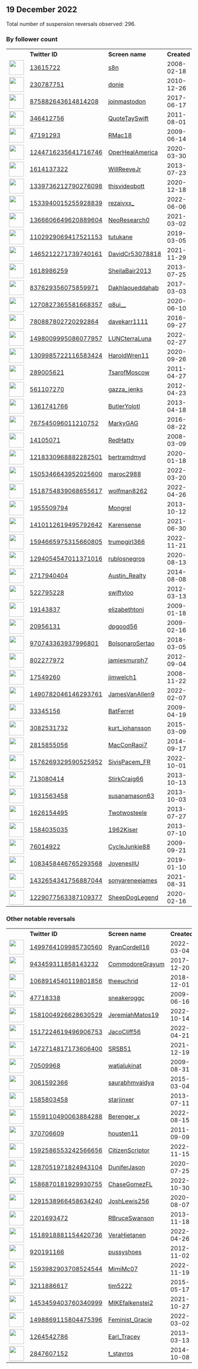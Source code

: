 
## 19 December 2022
Total number of suspension reversals observed: 296.

### By follower count
<table><tr><th></th><th align="left">Twitter ID</th><th align="left">Screen name</th>
<th align="left">Created</th><th align="left">Status</th><th align="left">Suspended</th><th align="left">Followers</th>
<tr><td><a href="https://pbs.twimg.com/profile_images/1604849378094682112/dFD4OIaO_normal.png"><img src="https://pbs.twimg.com/profile_images/1604849378094682112/dFD4OIaO_normal.png" width="40px" height="40px" align="center"/></a></td><td><a href="https://twitter.com/intent/user?user_id=13615722">13615722</a></td><td><a href="https://twitter.com/s8n">s8n</a></td><td>2008-02-18</td><td align="center"></td><td></td><td>2196858</td></tr>
<tr><td><a href="https://pbs.twimg.com/profile_images/1423780424506019845/uKPwKAJO_normal.jpg"><img src="https://pbs.twimg.com/profile_images/1423780424506019845/uKPwKAJO_normal.jpg" width="40px" height="40px" align="center"/></a></td><td><a href="https://twitter.com/intent/user?user_id=230787751">230787751</a></td><td><a href="https://twitter.com/donie">donie</a></td><td>2010-12-26</td><td align="center">✔️</td><td>2022-12-16</td><td>297881</td></tr>
<tr><td><a href="https://pbs.twimg.com/profile_images/1542256027348918278/7FXNAQK4_normal.jpg"><img src="https://pbs.twimg.com/profile_images/1542256027348918278/7FXNAQK4_normal.jpg" width="40px" height="40px" align="center"/></a></td><td><a href="https://twitter.com/intent/user?user_id=875882643614814208">875882643614814208</a></td><td><a href="https://twitter.com/joinmastodon">joinmastodon</a></td><td>2017-06-17</td><td align="center"></td><td>2022-12-15</td><td>184221</td></tr>
<tr><td><a href="https://pbs.twimg.com/profile_images/1583401500017041408/vt25B9Ki_normal.jpg"><img src="https://pbs.twimg.com/profile_images/1583401500017041408/vt25B9Ki_normal.jpg" width="40px" height="40px" align="center"/></a></td><td><a href="https://twitter.com/intent/user?user_id=346412756">346412756</a></td><td><a href="https://twitter.com/QuoteTaySwift">QuoteTaySwift</a></td><td>2011-08-01</td><td align="center"></td><td>2022-11-21</td><td>155146</td></tr>
<tr><td><a href="https://pbs.twimg.com/profile_images/1386038508070924288/Ml-kne2a_normal.jpg"><img src="https://pbs.twimg.com/profile_images/1386038508070924288/Ml-kne2a_normal.jpg" width="40px" height="40px" align="center"/></a></td><td><a href="https://twitter.com/intent/user?user_id=47191293">47191293</a></td><td><a href="https://twitter.com/RMac18">RMac18</a></td><td>2009-06-14</td><td align="center">✔️</td><td>2022-12-16</td><td>89444</td></tr>
<tr><td><a href="https://pbs.twimg.com/profile_images/1246854285645750274/mchDkit0_normal.jpg"><img src="https://pbs.twimg.com/profile_images/1246854285645750274/mchDkit0_normal.jpg" width="40px" height="40px" align="center"/></a></td><td><a href="https://twitter.com/intent/user?user_id=1244716235641716746">1244716235641716746</a></td><td><a href="https://twitter.com/OperHealAmerica">OperHealAmerica</a></td><td>2020-03-30</td><td align="center"></td><td>2022-10-29</td><td>87383</td></tr>
<tr><td><a href="https://abs.twimg.com/sticky/default_profile_images/default_profile_normal.png"><img src="https://abs.twimg.com/sticky/default_profile_images/default_profile_normal.png" width="40px" height="40px" align="center"/></a></td><td><a href="https://twitter.com/intent/user?user_id=1614137322">1614137322</a></td><td><a href="https://twitter.com/WillReeveJr">WillReeveJr</a></td><td>2013-07-23</td><td align="center">✔️</td><td>2022-04-27</td><td>47248</td></tr>
<tr><td><a href="https://pbs.twimg.com/profile_images/1339739154884771840/PGSV4DzR_normal.jpg"><img src="https://pbs.twimg.com/profile_images/1339739154884771840/PGSV4DzR_normal.jpg" width="40px" height="40px" align="center"/></a></td><td><a href="https://twitter.com/intent/user?user_id=1339736212790276098">1339736212790276098</a></td><td><a href="https://twitter.com/thisvideobott">thisvideobott</a></td><td>2020-12-18</td><td align="center">👋</td><td>2022-04-24</td><td>39015</td></tr>
<tr><td><a href="https://pbs.twimg.com/profile_images/1633623920082386944/yFfjXjlT_normal.jpg"><img src="https://pbs.twimg.com/profile_images/1633623920082386944/yFfjXjlT_normal.jpg" width="40px" height="40px" align="center"/></a></td><td><a href="https://twitter.com/intent/user?user_id=1533940015255928839">1533940015255928839</a></td><td><a href="https://twitter.com/rezaivxx_">rezaivxx_</a></td><td>2022-06-06</td><td align="center"></td><td>2022-12-07</td><td>30152</td></tr>
<tr><td><a href="https://pbs.twimg.com/profile_images/1595432307539812353/n23AoJqg_normal.jpg"><img src="https://pbs.twimg.com/profile_images/1595432307539812353/n23AoJqg_normal.jpg" width="40px" height="40px" align="center"/></a></td><td><a href="https://twitter.com/intent/user?user_id=1366606649620889604">1366606649620889604</a></td><td><a href="https://twitter.com/NeoResearch0">NeoResearch0</a></td><td>2021-03-02</td><td align="center"></td><td>2022-12-15</td><td>29207</td></tr>
<tr><td><a href="https://pbs.twimg.com/profile_images/1146142027328806913/qXhntSo__normal.png"><img src="https://pbs.twimg.com/profile_images/1146142027328806913/qXhntSo__normal.png" width="40px" height="40px" align="center"/></a></td><td><a href="https://twitter.com/intent/user?user_id=1102929069417521153">1102929069417521153</a></td><td><a href="https://twitter.com/tutukane">tutukane</a></td><td>2019-03-05</td><td align="center"></td><td>2022-07-16</td><td>28436</td></tr>
<tr><td><a href="https://pbs.twimg.com/profile_images/1530563889766735873/XE6I2lQv_normal.jpg"><img src="https://pbs.twimg.com/profile_images/1530563889766735873/XE6I2lQv_normal.jpg" width="40px" height="40px" align="center"/></a></td><td><a href="https://twitter.com/intent/user?user_id=1465212271739740161">1465212271739740161</a></td><td><a href="https://twitter.com/DavidCr53078818">DavidCr53078818</a></td><td>2021-11-29</td><td align="center"></td><td>2022-12-16</td><td>19628</td></tr>
<tr><td><a href="https://pbs.twimg.com/profile_images/648282339366178824/L-_JM4MT_normal.jpg"><img src="https://pbs.twimg.com/profile_images/648282339366178824/L-_JM4MT_normal.jpg" width="40px" height="40px" align="center"/></a></td><td><a href="https://twitter.com/intent/user?user_id=1618986259">1618986259</a></td><td><a href="https://twitter.com/SheilaBair2013">SheilaBair2013</a></td><td>2013-07-25</td><td align="center"></td><td>2022-12-14</td><td>15246</td></tr>
<tr><td><a href="https://pbs.twimg.com/profile_images/1604872870827642882/WSgYLerX_normal.jpg"><img src="https://pbs.twimg.com/profile_images/1604872870827642882/WSgYLerX_normal.jpg" width="40px" height="40px" align="center"/></a></td><td><a href="https://twitter.com/intent/user?user_id=837629356075859971">837629356075859971</a></td><td><a href="https://twitter.com/Dakhlaoueddahab">Dakhlaoueddahab</a></td><td>2017-03-03</td><td align="center"></td><td>2022-11-29</td><td>11215</td></tr>
<tr><td><a href="https://pbs.twimg.com/profile_images/1565126717026476035/sUMDys_3_normal.jpg"><img src="https://pbs.twimg.com/profile_images/1565126717026476035/sUMDys_3_normal.jpg" width="40px" height="40px" align="center"/></a></td><td><a href="https://twitter.com/intent/user?user_id=1270827365581668357">1270827365581668357</a></td><td><a href="https://twitter.com/q8ui__">q8ui__</a></td><td>2020-06-10</td><td align="center"></td><td>2022-11-24</td><td>9644</td></tr>
<tr><td><a href="https://pbs.twimg.com/profile_images/1613701106864889856/7vnFN5b7_normal.jpg"><img src="https://pbs.twimg.com/profile_images/1613701106864889856/7vnFN5b7_normal.jpg" width="40px" height="40px" align="center"/></a></td><td><a href="https://twitter.com/intent/user?user_id=780887802720292864">780887802720292864</a></td><td><a href="https://twitter.com/davekarr1111">davekarr1111</a></td><td>2016-09-27</td><td align="center"></td><td></td><td>8200</td></tr>
<tr><td><a href="https://pbs.twimg.com/profile_images/1570108116984889345/Hdt0zLNP_normal.jpg"><img src="https://pbs.twimg.com/profile_images/1570108116984889345/Hdt0zLNP_normal.jpg" width="40px" height="40px" align="center"/></a></td><td><a href="https://twitter.com/intent/user?user_id=1498009995086077957">1498009995086077957</a></td><td><a href="https://twitter.com/LUNCterraLuna">LUNCterraLuna</a></td><td>2022-02-27</td><td align="center"></td><td>2022-12-15</td><td>6611</td></tr>
<tr><td><a href="https://pbs.twimg.com/profile_images/1309986713859751936/mDsEksnW_normal.jpg"><img src="https://pbs.twimg.com/profile_images/1309986713859751936/mDsEksnW_normal.jpg" width="40px" height="40px" align="center"/></a></td><td><a href="https://twitter.com/intent/user?user_id=1309985722116583424">1309985722116583424</a></td><td><a href="https://twitter.com/HaroldWren11">HaroldWren11</a></td><td>2020-09-26</td><td align="center"></td><td></td><td>6124</td></tr>
<tr><td><a href="https://pbs.twimg.com/profile_images/1610380894451208193/b457AQR-_normal.jpg"><img src="https://pbs.twimg.com/profile_images/1610380894451208193/b457AQR-_normal.jpg" width="40px" height="40px" align="center"/></a></td><td><a href="https://twitter.com/intent/user?user_id=289005621">289005621</a></td><td><a href="https://twitter.com/TsarofMoscow">TsarofMoscow</a></td><td>2011-04-27</td><td align="center">🚫</td><td>2022-12-13</td><td>5991</td></tr>
<tr><td><a href="https://pbs.twimg.com/profile_images/1488085887737020423/iSVboGp6_normal.jpg"><img src="https://pbs.twimg.com/profile_images/1488085887737020423/iSVboGp6_normal.jpg" width="40px" height="40px" align="center"/></a></td><td><a href="https://twitter.com/intent/user?user_id=561107270">561107270</a></td><td><a href="https://twitter.com/gazza_jenks">gazza_jenks</a></td><td>2012-04-23</td><td align="center"></td><td>2022-12-18</td><td>5588</td></tr>
<tr><td><a href="https://pbs.twimg.com/profile_images/3541712979/d1e0fd19a0afad7d8495a3d59c3175d6_normal.jpeg"><img src="https://pbs.twimg.com/profile_images/3541712979/d1e0fd19a0afad7d8495a3d59c3175d6_normal.jpeg" width="40px" height="40px" align="center"/></a></td><td><a href="https://twitter.com/intent/user?user_id=1361741766">1361741766</a></td><td><a href="https://twitter.com/ButlerYolotl">ButlerYolotl</a></td><td>2013-04-18</td><td align="center"></td><td>2022-12-06</td><td>5197</td></tr>
<tr><td><a href="https://pbs.twimg.com/profile_images/1582076956857835521/QwThisE0_normal.jpg"><img src="https://pbs.twimg.com/profile_images/1582076956857835521/QwThisE0_normal.jpg" width="40px" height="40px" align="center"/></a></td><td><a href="https://twitter.com/intent/user?user_id=767545096011210752">767545096011210752</a></td><td><a href="https://twitter.com/MarkyGAG">MarkyGAG</a></td><td>2016-08-22</td><td align="center"></td><td>2022-12-14</td><td>4732</td></tr>
<tr><td><a href="https://pbs.twimg.com/profile_images/1341772840627023873/GkdNwBjW_normal.jpg"><img src="https://pbs.twimg.com/profile_images/1341772840627023873/GkdNwBjW_normal.jpg" width="40px" height="40px" align="center"/></a></td><td><a href="https://twitter.com/intent/user?user_id=14105071">14105071</a></td><td><a href="https://twitter.com/RedHatty">RedHatty</a></td><td>2008-03-09</td><td align="center"></td><td>2022-07-16</td><td>4498</td></tr>
<tr><td><a href="https://pbs.twimg.com/profile_images/1606671335001931776/YBp9fmlT_normal.jpg"><img src="https://pbs.twimg.com/profile_images/1606671335001931776/YBp9fmlT_normal.jpg" width="40px" height="40px" align="center"/></a></td><td><a href="https://twitter.com/intent/user?user_id=1218330968882282501">1218330968882282501</a></td><td><a href="https://twitter.com/bertramdmyd">bertramdmyd</a></td><td>2020-01-18</td><td align="center"></td><td></td><td>4295</td></tr>
<tr><td><a href="https://pbs.twimg.com/profile_images/1518315870094860288/0hUZS6o2_normal.jpg"><img src="https://pbs.twimg.com/profile_images/1518315870094860288/0hUZS6o2_normal.jpg" width="40px" height="40px" align="center"/></a></td><td><a href="https://twitter.com/intent/user?user_id=1505346643952025600">1505346643952025600</a></td><td><a href="https://twitter.com/maroc2988">maroc2988</a></td><td>2022-03-20</td><td align="center"></td><td>2022-12-17</td><td>4267</td></tr>
<tr><td><a href="https://pbs.twimg.com/profile_images/1527154569691684864/FuwuhNqW_normal.jpg"><img src="https://pbs.twimg.com/profile_images/1527154569691684864/FuwuhNqW_normal.jpg" width="40px" height="40px" align="center"/></a></td><td><a href="https://twitter.com/intent/user?user_id=1518754839068655617">1518754839068655617</a></td><td><a href="https://twitter.com/wolfman8262">wolfman8262</a></td><td>2022-04-26</td><td align="center"></td><td>2022-10-20</td><td>3708</td></tr>
<tr><td><a href="https://pbs.twimg.com/profile_images/1606856326994337792/fQGiA2w1_normal.jpg"><img src="https://pbs.twimg.com/profile_images/1606856326994337792/fQGiA2w1_normal.jpg" width="40px" height="40px" align="center"/></a></td><td><a href="https://twitter.com/intent/user?user_id=1955509794">1955509794</a></td><td><a href="https://twitter.com/Mongrel">Mongrel</a></td><td>2013-10-12</td><td align="center"></td><td></td><td>3414</td></tr>
<tr><td><a href="https://pbs.twimg.com/profile_images/1458525112282517510/tOBcb2VX_normal.jpg"><img src="https://pbs.twimg.com/profile_images/1458525112282517510/tOBcb2VX_normal.jpg" width="40px" height="40px" align="center"/></a></td><td><a href="https://twitter.com/intent/user?user_id=1410112619495792642">1410112619495792642</a></td><td><a href="https://twitter.com/Karensense">Karensense</a></td><td>2021-06-30</td><td align="center"></td><td>2022-12-13</td><td>3306</td></tr>
<tr><td><a href="https://pbs.twimg.com/profile_images/1639711870427844611/Kio47c13_normal.jpg"><img src="https://pbs.twimg.com/profile_images/1639711870427844611/Kio47c13_normal.jpg" width="40px" height="40px" align="center"/></a></td><td><a href="https://twitter.com/intent/user?user_id=1594665975315660805">1594665975315660805</a></td><td><a href="https://twitter.com/trumpgirl366">trumpgirl366</a></td><td>2022-11-21</td><td align="center"></td><td>2022-12-16</td><td>3127</td></tr>
<tr><td><a href="https://pbs.twimg.com/profile_images/1605008176365158402/zugnRIVB_normal.jpg"><img src="https://pbs.twimg.com/profile_images/1605008176365158402/zugnRIVB_normal.jpg" width="40px" height="40px" align="center"/></a></td><td><a href="https://twitter.com/intent/user?user_id=1294054547011371016">1294054547011371016</a></td><td><a href="https://twitter.com/rublosnegros">rublosnegros</a></td><td>2020-08-13</td><td align="center"></td><td></td><td>3097</td></tr>
<tr><td><a href="https://pbs.twimg.com/profile_images/1637659564786040837/90aKjDcP_normal.jpg"><img src="https://pbs.twimg.com/profile_images/1637659564786040837/90aKjDcP_normal.jpg" width="40px" height="40px" align="center"/></a></td><td><a href="https://twitter.com/intent/user?user_id=2717940404">2717940404</a></td><td><a href="https://twitter.com/Austin_Realty">Austin_Realty</a></td><td>2014-08-08</td><td align="center"></td><td>2022-11-16</td><td>2946</td></tr>
<tr><td><a href="https://pbs.twimg.com/profile_images/1618357417154158592/IDVxfqsk_normal.jpg"><img src="https://pbs.twimg.com/profile_images/1618357417154158592/IDVxfqsk_normal.jpg" width="40px" height="40px" align="center"/></a></td><td><a href="https://twitter.com/intent/user?user_id=522795228">522795228</a></td><td><a href="https://twitter.com/swiftyloo">swiftyloo</a></td><td>2012-03-13</td><td align="center"></td><td>2022-11-05</td><td>2635</td></tr>
<tr><td><a href="https://pbs.twimg.com/profile_images/72270595/1_normal.jpg"><img src="https://pbs.twimg.com/profile_images/72270595/1_normal.jpg" width="40px" height="40px" align="center"/></a></td><td><a href="https://twitter.com/intent/user?user_id=19143837">19143837</a></td><td><a href="https://twitter.com/elizabethtoni">elizabethtoni</a></td><td>2009-01-18</td><td align="center"></td><td>2022-11-24</td><td>2430</td></tr>
<tr><td><a href="https://pbs.twimg.com/profile_images/699704598676639744/ffQEHdTi_normal.png"><img src="https://pbs.twimg.com/profile_images/699704598676639744/ffQEHdTi_normal.png" width="40px" height="40px" align="center"/></a></td><td><a href="https://twitter.com/intent/user?user_id=20956131">20956131</a></td><td><a href="https://twitter.com/dpgood56">dpgood56</a></td><td>2009-02-16</td><td align="center"></td><td></td><td>2239</td></tr>
<tr><td><a href="https://pbs.twimg.com/profile_images/1610064541420765185/swRXQUAf_normal.jpg"><img src="https://pbs.twimg.com/profile_images/1610064541420765185/swRXQUAf_normal.jpg" width="40px" height="40px" align="center"/></a></td><td><a href="https://twitter.com/intent/user?user_id=970743363937996801">970743363937996801</a></td><td><a href="https://twitter.com/BolsonaroSertao">BolsonaroSertao</a></td><td>2018-03-05</td><td align="center">👋</td><td>2022-12-04</td><td>2219</td></tr>
<tr><td><a href="https://pbs.twimg.com/profile_images/1031292003986956300/QFK0Bjbf_normal.jpg"><img src="https://pbs.twimg.com/profile_images/1031292003986956300/QFK0Bjbf_normal.jpg" width="40px" height="40px" align="center"/></a></td><td><a href="https://twitter.com/intent/user?user_id=802277972">802277972</a></td><td><a href="https://twitter.com/jamiesmurph7">jamiesmurph7</a></td><td>2012-09-04</td><td align="center"></td><td>2022-12-13</td><td>2176</td></tr>
<tr><td><a href="https://pbs.twimg.com/profile_images/1612921512968785920/6p95ZNRU_normal.jpg"><img src="https://pbs.twimg.com/profile_images/1612921512968785920/6p95ZNRU_normal.jpg" width="40px" height="40px" align="center"/></a></td><td><a href="https://twitter.com/intent/user?user_id=17549260">17549260</a></td><td><a href="https://twitter.com/jimwelch1">jimwelch1</a></td><td>2008-11-22</td><td align="center"></td><td></td><td>2140</td></tr>
<tr><td><a href="https://pbs.twimg.com/profile_images/1611900259780956162/UkGMkzOF_normal.jpg"><img src="https://pbs.twimg.com/profile_images/1611900259780956162/UkGMkzOF_normal.jpg" width="40px" height="40px" align="center"/></a></td><td><a href="https://twitter.com/intent/user?user_id=1490782046146293761">1490782046146293761</a></td><td><a href="https://twitter.com/JamesVanAllen9">JamesVanAllen9</a></td><td>2022-02-07</td><td align="center"></td><td>2022-12-17</td><td>2118</td></tr>
<tr><td><a href="https://pbs.twimg.com/profile_images/378800000539775619/7f112b6149570dd417d9a5134870ba14_normal.jpeg"><img src="https://pbs.twimg.com/profile_images/378800000539775619/7f112b6149570dd417d9a5134870ba14_normal.jpeg" width="40px" height="40px" align="center"/></a></td><td><a href="https://twitter.com/intent/user?user_id=33345156">33345156</a></td><td><a href="https://twitter.com/BatFerret">BatFerret</a></td><td>2009-04-19</td><td align="center"></td><td></td><td>2115</td></tr>
<tr><td><a href="https://pbs.twimg.com/profile_images/728620253824045057/M2hVB3pg_normal.jpg"><img src="https://pbs.twimg.com/profile_images/728620253824045057/M2hVB3pg_normal.jpg" width="40px" height="40px" align="center"/></a></td><td><a href="https://twitter.com/intent/user?user_id=3082531732">3082531732</a></td><td><a href="https://twitter.com/kurt_johansson">kurt_johansson</a></td><td>2015-03-09</td><td align="center"></td><td>2022-12-06</td><td>2102</td></tr>
<tr><td><a href="https://pbs.twimg.com/profile_images/1525435029798756352/hYul66bx_normal.jpg"><img src="https://pbs.twimg.com/profile_images/1525435029798756352/hYul66bx_normal.jpg" width="40px" height="40px" align="center"/></a></td><td><a href="https://twitter.com/intent/user?user_id=2815855056">2815855056</a></td><td><a href="https://twitter.com/MacConRaoi7">MacConRaoi7</a></td><td>2014-09-17</td><td align="center"></td><td>2022-12-15</td><td>2083</td></tr>
<tr><td><a href="https://pbs.twimg.com/profile_images/1576476909755588608/FM4ZmKoQ_normal.jpg"><img src="https://pbs.twimg.com/profile_images/1576476909755588608/FM4ZmKoQ_normal.jpg" width="40px" height="40px" align="center"/></a></td><td><a href="https://twitter.com/intent/user?user_id=1576269329590525952">1576269329590525952</a></td><td><a href="https://twitter.com/SivisPacem_FR">SivisPacem_FR</a></td><td>2022-10-01</td><td align="center"></td><td>2022-12-13</td><td>2066</td></tr>
<tr><td><a href="https://pbs.twimg.com/profile_images/1463094368546480129/QxS2yjsc_normal.jpg"><img src="https://pbs.twimg.com/profile_images/1463094368546480129/QxS2yjsc_normal.jpg" width="40px" height="40px" align="center"/></a></td><td><a href="https://twitter.com/intent/user?user_id=713080414">713080414</a></td><td><a href="https://twitter.com/StirkCraig66">StirkCraig66</a></td><td>2013-10-13</td><td align="center"></td><td>2022-02-13</td><td>2046</td></tr>
<tr><td><a href="https://pbs.twimg.com/profile_images/838493340177870848/eFcRAk4H_normal.jpg"><img src="https://pbs.twimg.com/profile_images/838493340177870848/eFcRAk4H_normal.jpg" width="40px" height="40px" align="center"/></a></td><td><a href="https://twitter.com/intent/user?user_id=1931563458">1931563458</a></td><td><a href="https://twitter.com/susanamason63">susanamason63</a></td><td>2013-10-03</td><td align="center"></td><td>2022-12-09</td><td>1889</td></tr>
<tr><td><a href="https://pbs.twimg.com/profile_images/1404274229734903810/z1SBXHtx_normal.jpg"><img src="https://pbs.twimg.com/profile_images/1404274229734903810/z1SBXHtx_normal.jpg" width="40px" height="40px" align="center"/></a></td><td><a href="https://twitter.com/intent/user?user_id=1626154495">1626154495</a></td><td><a href="https://twitter.com/Twotwosteele">Twotwosteele</a></td><td>2013-07-27</td><td align="center"></td><td></td><td>1878</td></tr>
<tr><td><a href="https://pbs.twimg.com/profile_images/1605289944632549376/eYZWAhcZ_normal.jpg"><img src="https://pbs.twimg.com/profile_images/1605289944632549376/eYZWAhcZ_normal.jpg" width="40px" height="40px" align="center"/></a></td><td><a href="https://twitter.com/intent/user?user_id=1584035035">1584035035</a></td><td><a href="https://twitter.com/1962Kiser">1962Kiser</a></td><td>2013-07-10</td><td align="center"></td><td>2022-05-18</td><td>1832</td></tr>
<tr><td><a href="https://pbs.twimg.com/profile_images/548875345978753024/5g-39P0G_normal.jpeg"><img src="https://pbs.twimg.com/profile_images/548875345978753024/5g-39P0G_normal.jpeg" width="40px" height="40px" align="center"/></a></td><td><a href="https://twitter.com/intent/user?user_id=76014922">76014922</a></td><td><a href="https://twitter.com/CycleJunkie88">CycleJunkie88</a></td><td>2009-09-21</td><td align="center"></td><td>2022-11-15</td><td>1794</td></tr>
<tr><td><a href="https://pbs.twimg.com/profile_images/1550544454926438401/Lc62UvF1_normal.jpg"><img src="https://pbs.twimg.com/profile_images/1550544454926438401/Lc62UvF1_normal.jpg" width="40px" height="40px" align="center"/></a></td><td><a href="https://twitter.com/intent/user?user_id=1083458446765293568">1083458446765293568</a></td><td><a href="https://twitter.com/JoveneslIU">JoveneslIU</a></td><td>2019-01-10</td><td align="center"></td><td>2022-11-12</td><td>1760</td></tr>
<tr><td><a href="https://pbs.twimg.com/profile_images/1439287803213492227/SoZUDiZY_normal.jpg"><img src="https://pbs.twimg.com/profile_images/1439287803213492227/SoZUDiZY_normal.jpg" width="40px" height="40px" align="center"/></a></td><td><a href="https://twitter.com/intent/user?user_id=1432654341756887044">1432654341756887044</a></td><td><a href="https://twitter.com/sonyareneejames">sonyareneejames</a></td><td>2021-08-31</td><td align="center"></td><td>2022-10-29</td><td>1751</td></tr>
<tr><td><a href="https://pbs.twimg.com/profile_images/1620594097718263811/0DM1nlsk_normal.jpg"><img src="https://pbs.twimg.com/profile_images/1620594097718263811/0DM1nlsk_normal.jpg" width="40px" height="40px" align="center"/></a></td><td><a href="https://twitter.com/intent/user?user_id=1229077563387109377">1229077563387109377</a></td><td><a href="https://twitter.com/SheepDogLegend">SheepDogLegend</a></td><td>2020-02-16</td><td align="center"></td><td></td><td>1718</td></tr>
</table>

### Other notable reversals
<table><tr><th></th><th align="left">Twitter ID</th><th align="left">Screen name</th>
<th align="left">Created</th><th align="left">Status</th><th align="left">Suspended</th><th align="left">Followers</th>
<tr><td><a href="https://pbs.twimg.com/profile_images/1499764180320092160/U76SIcHc_normal.png"><img src="https://pbs.twimg.com/profile_images/1499764180320092160/U76SIcHc_normal.png" width="40px" height="40px" align="center"/></a></td><td><a href="https://twitter.com/intent/user?user_id=1499764109985730560">1499764109985730560</a></td><td><a href="https://twitter.com/RyanCordell16">RyanCordell16</a></td><td>2022-03-04</td><td align="center"></td><td>2022-12-14</td><td>70</td></tr>
<tr><td><a href="https://pbs.twimg.com/profile_images/1022889788586766336/53Cocc3-_normal.jpg"><img src="https://pbs.twimg.com/profile_images/1022889788586766336/53Cocc3-_normal.jpg" width="40px" height="40px" align="center"/></a></td><td><a href="https://twitter.com/intent/user?user_id=943459311858143232">943459311858143232</a></td><td><a href="https://twitter.com/CommodoreGrayum">CommodoreGrayum</a></td><td>2017-12-20</td><td align="center"></td><td>2022-12-13</td><td>193</td></tr>
<tr><td><a href="https://pbs.twimg.com/profile_images/1631453018049884160/r0dhBwDY_normal.jpg"><img src="https://pbs.twimg.com/profile_images/1631453018049884160/r0dhBwDY_normal.jpg" width="40px" height="40px" align="center"/></a></td><td><a href="https://twitter.com/intent/user?user_id=1068914540119801856">1068914540119801856</a></td><td><a href="https://twitter.com/theeuchrid">theeuchrid</a></td><td>2018-12-01</td><td align="center"></td><td>2022-12-15</td><td>366</td></tr>
<tr><td><a href="https://pbs.twimg.com/profile_images/328748148/changeintoatruck_normal.jpg"><img src="https://pbs.twimg.com/profile_images/328748148/changeintoatruck_normal.jpg" width="40px" height="40px" align="center"/></a></td><td><a href="https://twitter.com/intent/user?user_id=47718338">47718338</a></td><td><a href="https://twitter.com/sneakeroggc">sneakeroggc</a></td><td>2009-06-16</td><td align="center"></td><td>2022-12-12</td><td>150</td></tr>
<tr><td><a href="https://pbs.twimg.com/profile_images/1597859421023076353/1Udcwcgh_normal.jpg"><img src="https://pbs.twimg.com/profile_images/1597859421023076353/1Udcwcgh_normal.jpg" width="40px" height="40px" align="center"/></a></td><td><a href="https://twitter.com/intent/user?user_id=1581004926628630529">1581004926628630529</a></td><td><a href="https://twitter.com/JeremiahMatos19">JeremiahMatos19</a></td><td>2022-10-14</td><td align="center"></td><td>2022-12-17</td><td>808</td></tr>
<tr><td><a href="https://pbs.twimg.com/profile_images/1554506841861783554/Pid0lHUD_normal.jpg"><img src="https://pbs.twimg.com/profile_images/1554506841861783554/Pid0lHUD_normal.jpg" width="40px" height="40px" align="center"/></a></td><td><a href="https://twitter.com/intent/user?user_id=1517224619496906753">1517224619496906753</a></td><td><a href="https://twitter.com/JacoCliff56">JacoCliff56</a></td><td>2022-04-21</td><td align="center">👋</td><td>2022-12-16</td><td>1631</td></tr>
<tr><td><a href="https://pbs.twimg.com/profile_images/1618274098471227392/yMxUEDPR_normal.jpg"><img src="https://pbs.twimg.com/profile_images/1618274098471227392/yMxUEDPR_normal.jpg" width="40px" height="40px" align="center"/></a></td><td><a href="https://twitter.com/intent/user?user_id=1472714817173606400">1472714817173606400</a></td><td><a href="https://twitter.com/SRSB51">SRSB51</a></td><td>2021-12-19</td><td align="center"></td><td>2022-12-03</td><td>423</td></tr>
<tr><td><a href="https://pbs.twimg.com/profile_images/1442298402730041347/-PGinUBN_normal.jpg"><img src="https://pbs.twimg.com/profile_images/1442298402730041347/-PGinUBN_normal.jpg" width="40px" height="40px" align="center"/></a></td><td><a href="https://twitter.com/intent/user?user_id=70509968">70509968</a></td><td><a href="https://twitter.com/watjalukinat">watjalukinat</a></td><td>2009-08-31</td><td align="center"></td><td>2022-12-13</td><td>393</td></tr>
<tr><td><a href="https://abs.twimg.com/sticky/default_profile_images/default_profile_normal.png"><img src="https://abs.twimg.com/sticky/default_profile_images/default_profile_normal.png" width="40px" height="40px" align="center"/></a></td><td><a href="https://twitter.com/intent/user?user_id=3061592366">3061592366</a></td><td><a href="https://twitter.com/saurabhmvaidya">saurabhmvaidya</a></td><td>2015-03-04</td><td align="center">👋</td><td>2022-11-29</td><td>43</td></tr>
<tr><td><a href="https://pbs.twimg.com/profile_images/1477423425794846720/jElIiGsL_normal.png"><img src="https://pbs.twimg.com/profile_images/1477423425794846720/jElIiGsL_normal.png" width="40px" height="40px" align="center"/></a></td><td><a href="https://twitter.com/intent/user?user_id=1585803458">1585803458</a></td><td><a href="https://twitter.com/starjinxer">starjinxer</a></td><td>2013-07-11</td><td align="center"></td><td>2022-12-10</td><td>236</td></tr>
<tr><td><a href="https://pbs.twimg.com/profile_images/1565044973086642176/tusT4s-8_normal.jpg"><img src="https://pbs.twimg.com/profile_images/1565044973086642176/tusT4s-8_normal.jpg" width="40px" height="40px" align="center"/></a></td><td><a href="https://twitter.com/intent/user?user_id=1559110490063884288">1559110490063884288</a></td><td><a href="https://twitter.com/Berenger_x">Berenger_x</a></td><td>2022-08-15</td><td align="center"></td><td>2022-12-13</td><td>241</td></tr>
<tr><td><a href="https://pbs.twimg.com/profile_images/1590089098458546178/sIVgh0JN_normal.jpg"><img src="https://pbs.twimg.com/profile_images/1590089098458546178/sIVgh0JN_normal.jpg" width="40px" height="40px" align="center"/></a></td><td><a href="https://twitter.com/intent/user?user_id=370706609">370706609</a></td><td><a href="https://twitter.com/housten11">housten11</a></td><td>2011-09-09</td><td align="center"></td><td>2022-12-14</td><td>266</td></tr>
<tr><td><a href="https://pbs.twimg.com/profile_images/1592654804756701184/OJl_3otU_normal.jpg"><img src="https://pbs.twimg.com/profile_images/1592654804756701184/OJl_3otU_normal.jpg" width="40px" height="40px" align="center"/></a></td><td><a href="https://twitter.com/intent/user?user_id=1592586553242566656">1592586553242566656</a></td><td><a href="https://twitter.com/CitizenScriptor">CitizenScriptor</a></td><td>2022-11-15</td><td align="center"></td><td>2022-12-17</td><td>22</td></tr>
<tr><td><a href="https://pbs.twimg.com/profile_images/1636891165541781505/jV_5ORCd_normal.jpg"><img src="https://pbs.twimg.com/profile_images/1636891165541781505/jV_5ORCd_normal.jpg" width="40px" height="40px" align="center"/></a></td><td><a href="https://twitter.com/intent/user?user_id=1287051971824943104">1287051971824943104</a></td><td><a href="https://twitter.com/DuniferJason">DuniferJason</a></td><td>2020-07-25</td><td align="center"></td><td>2022-12-14</td><td>144</td></tr>
<tr><td><a href="https://pbs.twimg.com/profile_images/1586870663415058432/USFvIEH7_normal.jpg"><img src="https://pbs.twimg.com/profile_images/1586870663415058432/USFvIEH7_normal.jpg" width="40px" height="40px" align="center"/></a></td><td><a href="https://twitter.com/intent/user?user_id=1586870181929930755">1586870181929930755</a></td><td><a href="https://twitter.com/ChaseGomezFL">ChaseGomezFL</a></td><td>2022-10-30</td><td align="center"></td><td>2022-12-16</td><td>87</td></tr>
<tr><td><a href="https://pbs.twimg.com/profile_images/1291539237964263430/6wgdK4yX_normal.jpg"><img src="https://pbs.twimg.com/profile_images/1291539237964263430/6wgdK4yX_normal.jpg" width="40px" height="40px" align="center"/></a></td><td><a href="https://twitter.com/intent/user?user_id=1291538966458634240">1291538966458634240</a></td><td><a href="https://twitter.com/JoshLewis256">JoshLewis256</a></td><td>2020-08-07</td><td align="center"></td><td>2022-12-15</td><td>16</td></tr>
<tr><td><a href="https://pbs.twimg.com/profile_images/1577436215120637953/ocwK2adf_normal.jpg"><img src="https://pbs.twimg.com/profile_images/1577436215120637953/ocwK2adf_normal.jpg" width="40px" height="40px" align="center"/></a></td><td><a href="https://twitter.com/intent/user?user_id=2201693472">2201693472</a></td><td><a href="https://twitter.com/RBruceSwanson">RBruceSwanson</a></td><td>2013-11-18</td><td align="center"></td><td>2022-12-04</td><td>25</td></tr>
<tr><td><a href="https://pbs.twimg.com/profile_images/1594510276258402309/6yLC9qfJ_normal.jpg"><img src="https://pbs.twimg.com/profile_images/1594510276258402309/6yLC9qfJ_normal.jpg" width="40px" height="40px" align="center"/></a></td><td><a href="https://twitter.com/intent/user?user_id=1518918881154420736">1518918881154420736</a></td><td><a href="https://twitter.com/VeraHietanen">VeraHietanen</a></td><td>2022-04-26</td><td align="center"></td><td>2022-12-09</td><td>546</td></tr>
<tr><td><a href="https://pbs.twimg.com/profile_images/1006125110707843072/NDLxLj5g_normal.jpg"><img src="https://pbs.twimg.com/profile_images/1006125110707843072/NDLxLj5g_normal.jpg" width="40px" height="40px" align="center"/></a></td><td><a href="https://twitter.com/intent/user?user_id=920191166">920191166</a></td><td><a href="https://twitter.com/pussyshoes">pussyshoes</a></td><td>2012-11-02</td><td align="center"></td><td>2022-12-18</td><td>29</td></tr>
<tr><td><a href="https://pbs.twimg.com/profile_images/1594877174246510592/G6DegcX7_normal.jpg"><img src="https://pbs.twimg.com/profile_images/1594877174246510592/G6DegcX7_normal.jpg" width="40px" height="40px" align="center"/></a></td><td><a href="https://twitter.com/intent/user?user_id=1593982903708524544">1593982903708524544</a></td><td><a href="https://twitter.com/MimiMc07">MimiMc07</a></td><td>2022-11-19</td><td align="center"></td><td>2022-12-16</td><td>21</td></tr>
<tr><td><a href="https://pbs.twimg.com/profile_images/922492153711833088/etcUv9Hk_normal.jpg"><img src="https://pbs.twimg.com/profile_images/922492153711833088/etcUv9Hk_normal.jpg" width="40px" height="40px" align="center"/></a></td><td><a href="https://twitter.com/intent/user?user_id=3211886617">3211886617</a></td><td><a href="https://twitter.com/tjm5222">tjm5222</a></td><td>2015-05-17</td><td align="center"></td><td>2022-12-14</td><td>73</td></tr>
<tr><td><a href="https://pbs.twimg.com/profile_images/1477107051289587716/WUb8OBfq_normal.jpg"><img src="https://pbs.twimg.com/profile_images/1477107051289587716/WUb8OBfq_normal.jpg" width="40px" height="40px" align="center"/></a></td><td><a href="https://twitter.com/intent/user?user_id=1453459403760340999">1453459403760340999</a></td><td><a href="https://twitter.com/MIKEfalkenstei2">MIKEfalkenstei2</a></td><td>2021-10-27</td><td align="center"></td><td>2022-12-17</td><td>791</td></tr>
<tr><td><a href="https://pbs.twimg.com/profile_images/1535840922608447494/aDczNCaF_normal.jpg"><img src="https://pbs.twimg.com/profile_images/1535840922608447494/aDczNCaF_normal.jpg" width="40px" height="40px" align="center"/></a></td><td><a href="https://twitter.com/intent/user?user_id=1498869115804475396">1498869115804475396</a></td><td><a href="https://twitter.com/Feminist_Gracie">Feminist_Gracie</a></td><td>2022-03-02</td><td align="center"></td><td>2022-12-08</td><td>146</td></tr>
<tr><td><a href="https://pbs.twimg.com/profile_images/1122215490305363969/jD8VtDIb_normal.jpg"><img src="https://pbs.twimg.com/profile_images/1122215490305363969/jD8VtDIb_normal.jpg" width="40px" height="40px" align="center"/></a></td><td><a href="https://twitter.com/intent/user?user_id=1264542786">1264542786</a></td><td><a href="https://twitter.com/Earl_Tracey">Earl_Tracey</a></td><td>2013-03-13</td><td align="center"></td><td>2022-12-11</td><td>1098</td></tr>
<tr><td><a href="https://pbs.twimg.com/profile_images/538863511732908033/Rfa8djKm_normal.jpeg"><img src="https://pbs.twimg.com/profile_images/538863511732908033/Rfa8djKm_normal.jpeg" width="40px" height="40px" align="center"/></a></td><td><a href="https://twitter.com/intent/user?user_id=2847607152">2847607152</a></td><td><a href="https://twitter.com/t_stavros">t_stavros</a></td><td>2014-10-08</td><td align="center"></td><td>2022-12-13</td><td>173</td></tr>
</table>
